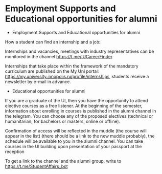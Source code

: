 






Employment Supports and Educational opportunities for alumni
============================================================






* Employment Supports and Educational opportunities for alumni


How a student can find an internship and a job: 


Internships and vacancies, meetings with industry representatives can be monitored in the channel <https://t.me/IUCareerFinder>.


Internships that take place within the framework of the mandatory curriculum are published on the My Uni portal: <https://my.university.innopolis.ru/profile/internships>, students receive a newsletter by e-mail in advance.



* Educational opportunities for alumni


If you are a graduate of the UI, then you have the opportunity to attend elective courses as a free listener. 
At the beginning of the semester, information about enrolling in courses is published in the alumni channel in the telegram. You can choose any of the proposed electives 
(technical or humanitarian, for bachelors or masters, online or offline). 


Confirmation of access will be reflected in the muddle (the course will appear in the list) (there should be a link to the new muddle probably), the schedule will be available to you in the alumni channel. You can take courses in the UI building upon presentation of your passport at the reception


To get a link to the channel and the alumni group, write to <https://t.me/StudentAffairs_bot>











